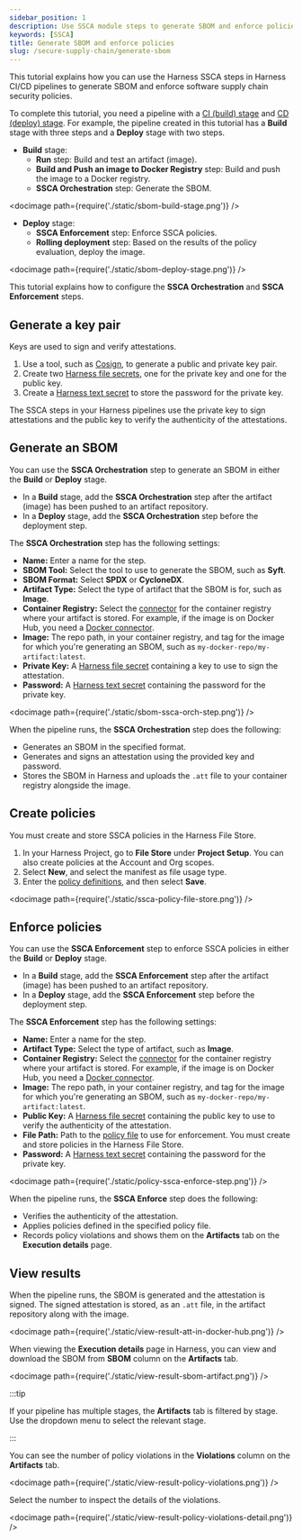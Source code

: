 ```yaml
---
sidebar_position: 1
description: Use SSCA module steps to generate SBOM and enforce policies in Harness pipelines.
keywords: [SSCA]
title: Generate SBOM and enforce policies
slug: /secure-supply-chain/generate-sbom
---
```


This tutorial explains how you can use the Harness SSCA steps in Harness CI/CD pipelines to generate SBOM and enforce software supply chain security policies.

To complete this tutorial, you need a pipeline with a [CI (build) stage](/docs/continuous-integration/use-ci/prep-ci-pipeline-components) and [CD (deploy) stage](/docs/continuous-delivery/get-started/key-concepts#stage). For example, the pipeline created in this tutorial has a **Build** stage with three steps and a **Deploy** stage with two steps.

* **Build** stage:
  * **Run** step: Build and test an artifact (image).
  * **Build and Push an image to Docker Registry** step: Build and push the image to a Docker registry.
  * **SSCA Orchestration** step: Generate the SBOM.

<!-- ![](./static/sbom-build-stage.png) -->

<docimage path={require('./static/sbom-build-stage.png')} />

* **Deploy** stage:
  * **SSCA Enforcement** step: Enforce SSCA policies.
  * **Rolling deployment** step: Based on the results of the policy evaluation, deploy the image.

<!-- ![](./static/sbom-deploy-stage.png) -->

<docimage path={require('./static/sbom-deploy-stage.png')} />

This tutorial explains how to configure the **SSCA Orchestration** and **SSCA Enforcement** steps.

## Generate a key pair

Keys are used to sign and verify attestations.

1. Use a tool, such as [Cosign](https://docs.sigstore.dev/key_management/signing_with_self-managed_keys/), to generate a public and private key pair.
2. Create two [Harness file secrets](/docs/platform/secrets/add-file-secrets), one for the private key and one for the public key.
3. Create a [Harness text secret](/docs/platform/Secrets/add-use-text-secrets) to store the password for the private key.

The SSCA steps in your Harness pipelines use the private key to sign attestations and the public key to verify the authenticity of the attestations.

## Generate an SBOM

You can use the **SSCA Orchestration** step to generate an SBOM in either the **Build** or **Deploy** stage.

* In a **Build** stage, add the **SSCA Orchestration** step after the artifact (image) has been pushed to an artifact repository.
* In a **Deploy** stage, add the **SSCA Orchestration** step before the deployment step.

The **SSCA Orchestration** step has the following settings:

* **Name:** Enter a name for the step.
* **SBOM Tool:** Select the tool to use to generate the SBOM, such as **Syft**.
* **SBOM Format:** Select **SPDX** or **CycloneDX**.
* **Artifact Type:** Select the type of artifact that the SBOM is for, such as **Image**.
* **Container Registry:** Select the [connector](/docs/category/connectors) for the container registry where your artifact is stored. For example, if the image is on Docker Hub, you need a [Docker connector](/docs/platform/Connectors/Cloud-providers/ref-cloud-providers/docker-registry-connector-settings-reference).
* **Image:** The repo path, in your container registry, and tag for the image for which you're generating an SBOM, such as `my-docker-repo/my-artifact:latest`.
* **Private Key:** A [Harness file secret](/docs/platform/secrets/add-file-secrets) containing a key to use to sign the attestation.
* **Password:** A [Harness text secret](/docs/platform/Secrets/add-use-text-secrets) containing the password for the private key.

<!-- ![](./static/sbom-ssca-orch-step.png) -->

<docimage path={require('./static/sbom-ssca-orch-step.png')} />

When the pipeline runs, the **SSCA Orchestration** step does the following:

* Generates an SBOM in the specified format.
* Generates and signs an attestation using the provided key and password.
* Stores the SBOM in Harness and uploads the `.att` file to your container registry alongside the image.

## Create policies

You must create and store SSCA policies in the Harness File Store.

1. In your Harness Project, go to **File Store** under **Project Setup**. You can also create policies at the Account and Org scopes.
2. Select **New**, and select the manifest as file usage type.
3. Enter the [policy definitions](/docs/category/ssca-policy-enforcement), and then select **Save**.

<!-- ![](./static/ssca-policy-file-store.png) -->

<docimage path={require('./static/ssca-policy-file-store.png')} />

## Enforce policies

You can use the **SSCA Enforcement** step to enforce SSCA policies in either the **Build** or **Deploy** stage.

* In a **Build** stage, add the **SSCA Enforcement** step after the artifact (image) has been pushed to an artifact repository.
* In a **Deploy** stage, add the **SSCA Enforcement** step before the deployment step.

The **SSCA Enforcement** step has the following settings:

* **Name:** Enter a name for the step.
* **Artifact Type:** Select the type of artifact, such as **Image**.
* **Container Registry:** Select the [connector](/docs/category/connectors) for the container registry where your artifact is stored. For example, if the image is on Docker Hub, you need a [Docker connector](/docs/platform/Connectors/Cloud-providers/ref-cloud-providers/docker-registry-connector-settings-reference).
* **Image:** The repo path, in your container registry, and tag for the image for which you're generating an SBOM, such as `my-docker-repo/my-artifact:latest`.
* **Public Key:** A [Harness file secret](/docs/platform/secrets/add-file-secrets) containing the public key to use to verify the authenticity of the attestation.
* **File Path:** Path to the [policy file](#create-policies) to use for enforcement. You must create and store policies in the Harness File Store.
* **Password:** A [Harness text secret](/docs/platform/Secrets/add-use-text-secrets) containing the password for the private key.

<!-- ![](./static/policy-ssca-enforce-step.png) -->

<docimage path={require('./static/policy-ssca-enforce-step.png')} />

When the pipeline runs, the **SSCA Enforce** step does the following:

* Verifies the authenticity of the attestation.
* Applies policies defined in the specified policy file.
* Records policy violations and shows them on the **Artifacts** tab on the **Execution details** page.

## View results

When the pipeline runs, the SBOM is generated and the attestation is signed. The signed attestation is stored, as an `.att` file, in the artifact repository along with the image.

<!-- ![](./static/view-result-att-in-docker-hub.png) -->

<docimage path={require('./static/view-result-att-in-docker-hub.png')} />

When viewing the **Execution details** page in Harness, you can view and download the SBOM from **SBOM** column on the **Artifacts** tab.

<!-- ![](./static/view-result-sbom-artifact.png) -->

<docimage path={require('./static/view-result-sbom-artifact.png')} />

:::tip

If your pipeline has multiple stages, the **Artifacts** tab is filtered by stage. Use the dropdown menu to select the relevant stage.

:::

You can see the number of policy violations in the **Violations** column on the **Artifacts** tab.

<!-- ![](./static/view-result-policy-violations.png) -->

<docimage path={require('./static/view-result-policy-violations.png')} />

Select the number to inspect the details of the violations.

<!-- ![](./static/view-result-policy-violations-detail.png) -->

<docimage path={require('./static/view-result-policy-violations-detail.png')} />
